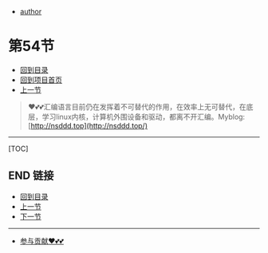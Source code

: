 + [author](https://github.com/3293172751)
# 第54节
+ [回到目录](../README.md)
+ [回到项目首页](../../README.md)
+ [上一节](53.md)
> ❤️💕💕汇编语言目前仍在发挥着不可替代的作用，在效率上无可替代，在底层，学习linux内核，计算机外围设备和驱动，都离不开汇编。Myblog:[http://nsddd.top](http://nsddd.top/)
---
[TOC]





## END 链接
+ [回到目录](../README.md)
+ [上一节](53.md)
+ [下一节](55.md)
---
+ [参与贡献❤️💕💕](https://github.com/3293172751/Block_Chain/blob/master/Git/git-contributor.md)